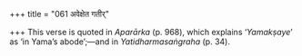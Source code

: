 +++
title = "061 अवेक्षेत गतीर्"

+++
This verse is quoted in *Aparārka* (p. 968), which explains
‘*Yamakṣaye*’ as ‘in Yama’s abode’;—and in *Yatidharmasaṅgraha* (p. 34).


